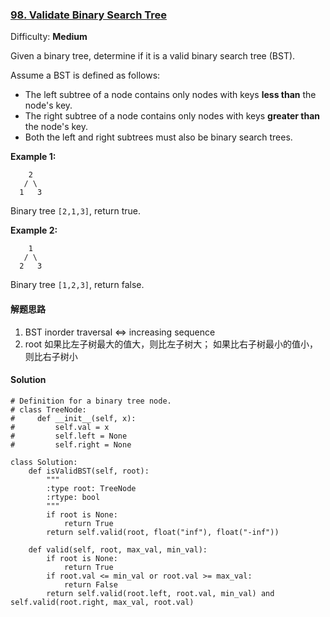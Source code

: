 ### [98\. Validate Binary Search Tree](https://leetcode.com/problems/validate-binary-search-tree/description/)

Difficulty: **Medium**



Given a binary tree, determine if it is a valid binary search tree (BST).

Assume a BST is defined as follows:

*   The left subtree of a node contains only nodes with keys **less than** the node's key.
*   The right subtree of a node contains only nodes with keys **greater than** the node's key.
*   Both the left and right subtrees must also be binary search trees.

**Example 1:**  

```
    2
   / \
  1   3
```

Binary tree `[2,1,3]`, return true.

**Example 2:**  

```
    1
   / \
  2   3
```

Binary tree `[1,2,3]`, return false.


#### 解题思路
1. BST inorder traversal <=> increasing sequence
2. root 如果比左子树最大的值大，则比左子树大； 如果比右子树最小的值小，则比右子树小


#### Solution
```
# Definition for a binary tree node.
# class TreeNode:
#     def __init__(self, x):
#         self.val = x
#         self.left = None
#         self.right = None
​
class Solution:
    def isValidBST(self, root):
        """
        :type root: TreeNode
        :rtype: bool
        """
        if root is None:
            return True
        return self.valid(root, float("inf"), float("-inf"))
        
    def valid(self, root, max_val, min_val):
        if root is None:
            return True
        if root.val <= min_val or root.val >= max_val:
            return False
        return self.valid(root.left, root.val, min_val) and self.valid(root.right, max_val, root.val)
    
```
